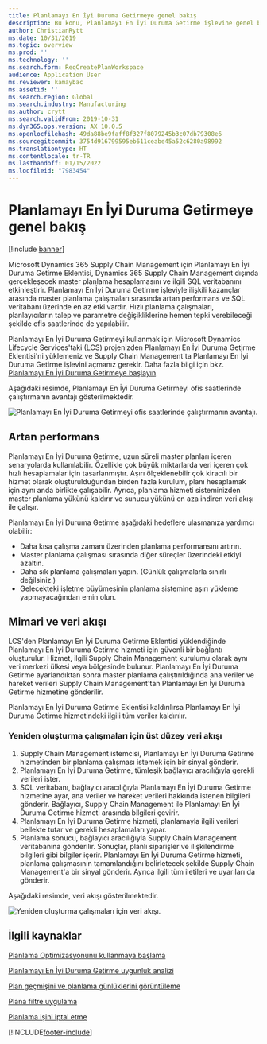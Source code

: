 ```yaml
---
title: Planlamayı En İyi Duruma Getirmeye genel bakış
description: Bu konu, Planlamayı En İyi Duruma Getirme işlevine genel bir bakış sağlar.
author: ChristianRytt
ms.date: 10/31/2019
ms.topic: overview
ms.prod: ''
ms.technology: ''
ms.search.form: ReqCreatePlanWorkspace
audience: Application User
ms.reviewer: kamaybac
ms.assetid: ''
ms.search.region: Global
ms.search.industry: Manufacturing
ms.author: crytt
ms.search.validFrom: 2019-10-31
ms.dyn365.ops.version: AX 10.0.5
ms.openlocfilehash: 49da88be9faff8f327f8079245b3c07db79308e6
ms.sourcegitcommit: 3754d916799595eb611ceabe45a52c6280a98992
ms.translationtype: HT
ms.contentlocale: tr-TR
ms.lasthandoff: 01/15/2022
ms.locfileid: "7983454"
---
```

# <a name="planning-optimization-overview"></a>Planlamayı En İyi Duruma Getirmeye genel bakış

[!include [banner](../../includes/banner.md)]

Microsoft Dynamics 365 Supply Chain Management için Planlamayı En İyi Duruma Getirme Eklentisi, Dynamics 365 Supply Chain Management dışında gerçekleşecek master planlama hesaplamasını ve ilgili SQL veritabanını etkinleştirir. Planlamayı En İyi Duruma Getirme işleviyle ilişkili kazançlar arasında master planlama çalışmaları sırasında artan performans ve SQL veritabanı üzerinde en az etki vardır. Hızlı planlama çalışmaları, planlayıcıların talep ve parametre değişikliklerine hemen tepki verebileceği şekilde ofis saatlerinde de yapılabilir.

Planlamayı En İyi Duruma Getirmeyi kullanmak için Microsoft Dynamics Lifecycle Services'taki (LCS) projenizden Planlamayı En İyi Duruma Getirme Eklentisi'ni yüklemeniz ve Supply Chain Management'ta Planlamayı En İyi Duruma Getirme işlevini açmanız gerekir. Daha fazla bilgi için bkz. [Planlamayı En İyi Duruma Getirmeye başlayın](get-started.md).

Aşağıdaki resimde, Planlamayı En İyi Duruma Getirmeyi ofis saatlerinde çalıştırmanın avantajı gösterilmektedir.

![Planlamayı En İyi Duruma Getirmeyi ofis saatlerinde çalıştırmanın avantajı.](media/PlanningOptimization1.png)

## <a name="improved-performance"></a>Artan performans

Planlamayı En İyi Duruma Getirme, uzun süreli master planları içeren senaryolarda kullanılabilir. Özellikle çok büyük miktarlarda veri içeren çok hızlı hesaplamalar için tasarlanmıştır. Aşırı ölçeklenebilir çok kiracılı bir hizmet olarak oluşturulduğundan birden fazla kurulum, planı hesaplamak için aynı anda birlikte çalışabilir. Ayrıca, planlama hizmeti sisteminizden master planlama yükünü kaldırır ve sunucu yükünü en aza indiren veri akışı ile çalışır.

Planlamayı En İyi Duruma Getirme aşağıdaki hedeflere ulaşmanıza yardımcı olabilir:

- Daha kısa çalışma zamanı üzerinden planlama performansını artırın.
- Master planlama çalışması sırasında diğer süreçler üzerindeki etkiyi azaltın.
- Daha sık planlama çalışmaları yapın. (Günlük çalışmalarla sınırlı değilsiniz.)
- Gelecekteki işletme büyümesinin planlama sistemine aşırı yükleme yapmayacağından emin olun.

## <a name="architecture-and-data-flow"></a>Mimari ve veri akışı

LCS'den Planlamayı En İyi Duruma Getirme Eklentisi yüklendiğinde Planlamayı En İyi Duruma Getirme hizmeti için güvenli bir bağlantı oluşturulur. Hizmet, ilgili Supply Chain Management kurulumu olarak aynı veri merkezi ülkesi veya bölgesinde bulunur. Planlamayı En İyi Duruma Getirme ayarlandıktan sonra master planlama çalıştırıldığında ana veriler ve hareket verileri Supply Chain Management'tan Planlamayı En İyi Duruma Getirme hizmetine gönderilir.

Planlamayı En İyi Duruma Getirme Eklentisi kaldırılırsa Planlamayı En İyi Duruma Getirme hizmetindeki ilgili tüm veriler kaldırılır.

### <a name="high-level-data-flow-for-regeneration-runs"></a>Yeniden oluşturma çalışmaları için üst düzey veri akışı

1. Supply Chain Management istemcisi, Planlamayı En İyi Duruma Getirme hizmetinden bir planlama çalışması istemek için bir sinyal gönderir.
2. Planlamayı En İyi Duruma Getirme, tümleşik bağlayıcı aracılığıyla gerekli verileri ister.
3. SQL veritabanı, bağlayıcı aracılığıyla Planlamayı En İyi Duruma Getirme hizmetine ayar, ana veriler ve hareket verileri hakkında istenen bilgileri gönderir. Bağlayıcı, Supply Chain Management ile Planlamayı En İyi Duruma Getirme hizmeti arasında bilgileri çevirir.
4. Planlamayı En İyi Duruma Getirme hizmeti, planlamayla ilgili verileri bellekte tutar ve gerekli hesaplamaları yapar.
5. Planlama sonucu, bağlayıcı aracılığıyla Supply Chain Management veritabanına gönderilir. Sonuçlar, planlı siparişler ve ilişkilendirme bilgileri gibi bilgiler içerir. Planlamayı En İyi Duruma Getirme hizmeti, planlama çalışmasının tamamlandığını belirletecek şekilde Supply Chain Management'a bir sinyal gönderir. Ayrıca ilgili tüm iletileri ve uyarıları da gönderir.

Aşağıdaki resimde, veri akışı gösterilmektedir.

![Yeniden oluşturma çalışmaları için veri akışı.](media/PlanningOptimization2.png)

## <a name="related-resources"></a>İlgili kaynaklar

[Planlama Optimizasyonunu kullanmaya başlama](get-started.md)

[Planlamayı En İyi Duruma Getirme uygunluk analizi](planning-optimization-fit-analysis.md)

[Plan geçmişini ve planlama günlüklerini görüntüleme](plan-history-logs.md)

[Plana filtre uygulama](plan-filters.md)

[Planlama işini iptal etme](cancel-planning-job.md)


[!INCLUDE[footer-include](../../../includes/footer-banner.md)]